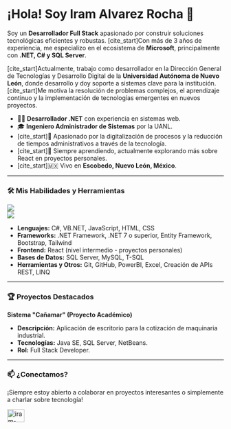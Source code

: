 # ¡Hola! Soy Iram Alvarez Rocha 👋

Soy un **Desarrollador Full Stack** apasionado por construir soluciones tecnológicas eficientes y robustas. [cite_start]Con más de 3 años de experiencia, me especializo en el ecosistema de **Microsoft**, principalmente con **.NET, C# y SQL Server**. 

[cite_start]Actualmente, trabajo como desarrollador en la Dirección General de Tecnologías y Desarrollo Digital de la **Universidad Autónoma de Nuevo León**, donde desarrollo y doy soporte a sistemas clave para la institución.  [cite_start]Me motiva la resolución de problemas complejos, el aprendizaje continuo y la implementación de tecnologías emergentes en nuevos proyectos. 

- 👨‍💻 **Desarrollador .NET** con experiencia en sistemas web.
- 🎓 **Ingeniero Administrador de Sistemas** por la UANL.
- [cite_start]🚀 Apasionado por la digitalización de procesos y la reducción de tiempos administrativos a través de la tecnología. 
- [cite_start]🌱 Siempre aprendiendo, actualmente explorando más sobre React en proyectos personales. 
- [cite_start]🇲🇽 Vivo en **Escobedo, Nuevo León, México**. 

---

### 🛠️ Mis Habilidades y Herramientas

<p align="left">
  <a href="https://skillicons.dev">
    <img src="https://skillicons.dev/icons?i=cs,dotnet,js,html,css,bootstrap,tailwind,react" />
    <br>
    <img src="https://skillicons.dev/icons?i=sqlserver,mysql,git,github,powershell,vscode,visualstudio,postman" />
  </a>
</p>

- **Lenguajes:** C#, VB.NET, JavaScript, HTML, CSS 
- **Frameworks:** .NET Framework, .NET 7 o superior, Entity Framework, Bootstrap, Tailwind 
- **Frontend:** React (nivel intermedio - proyectos personales) 
- **Bases de Datos:** SQL Server, MySQL, T-SQL 
- **Herramientas y Otros:** Git, GitHub, PowerBI, Excel, Creación de APIs REST, LINQ 

---

### 🏆 Proyectos Destacados

**Sistema "Cañamar" (Proyecto Académico)**
-   **Descripción:** Aplicación de escritorio para la cotización de maquinaria industrial.
-   **Tecnologías:** Java SE, SQL Server, NetBeans. 
-   **Rol:** Full Stack Developer. 

---

### 📫 ¿Conectamos?

¡Siempre estoy abierto a colaborar en proyectos interesantes o simplemente a charlar sobre tecnología!

<p align="left">
<a href="https://linkedin.com/in/iram-rocha" target="blank"><img align="center" src="https://raw.githubusercontent.com/rahuldkjain/github-profile-readme-generator/master/src/images/icons/Social/linked-in-alt.svg" alt="iram-rocha" height="30" width="40" /></a>
</p>
